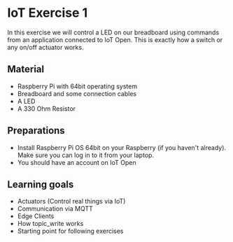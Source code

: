 # IoT Exercise 1

In this exercise we will control a LED on our breadboard using commands from an
application connected to IoT Open. This is exactly how a switch or any on/off
actuator works.

## Material

- Raspberry Pi with 64bit operating system
- Breadboard and some connection cables
- A LED
- A 330 Ohm Resistor

## Preparations

- Install Raspberry Pi OS 64bit on your Raspberry (if you haven't already). Make
  sure you can log in to it from your laptop.
- You should have an account on IoT Open

## Learning goals

- Actuators (Control real things via IoT)
- Communication via MQTT
- Edge Clients
- How topic\_write works
- Starting point for following exercises

